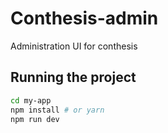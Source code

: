 # Conthesis-admin

Administration UI for conthesis

## Running the project

```bash
cd my-app
npm install # or yarn
npm run dev
```